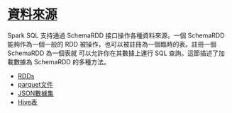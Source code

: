 # [資料來源](https://spark.apache.org/docs/latest/sql-programming-guide.html#data-sources)

Spark SQL 支持通過 SchemaRDD 接口操作各種資料來源。一個 SchemaRDD 能夠作為一個一般的 RDD 被操作，也可以被註冊為一個臨時的表。註冊一個 SchemaRDD 為一個表就
可以允許你在其數據上運行 SQL 查詢。這節描述了加載數據為 SchemaRDD 的多種方法。

* [RDDs](rdds.md)
* [parquet文件](parquet-files.md)
* [JSON數據集](jSON-datasets.md)
* [Hive表](hive-tables.md)
